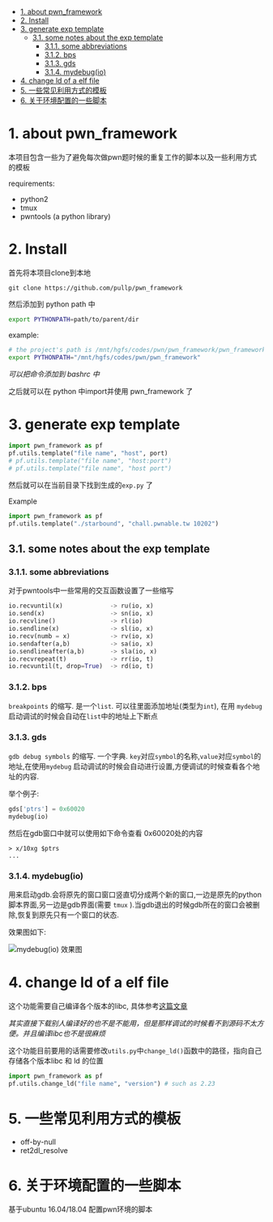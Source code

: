 <!-- TOC -->

- [1. about pwn_framework](#1-about-pwn_framework)
- [2. Install](#2-install)
- [3. generate exp template](#3-generate-exp-template)
  - [3.1. some notes about the exp template](#31-some-notes-about-the-exp-template)
    - [3.1.1. some abbreviations](#311-some-abbreviations)
    - [3.1.2. bps](#312-bps)
    - [3.1.3. gds](#313-gds)
    - [3.1.4. mydebug(io)](#314-mydebugio)
- [4. change ld of a elf file](#4-change-ld-of-a-elf-file)
- [5. 一些常见利用方式的模板](#5-一些常见利用方式的模板)
- [6. 关于环境配置的一些脚本](#6-关于环境配置的一些脚本)

<!-- /TOC -->


# 1. about pwn_framework
本项目包含一些为了避免每次做pwn题时候的重复工作的脚本以及一些利用方式的模板

requirements:
- python2
- tmux
- pwntools (a python library)


# 2. Install

首先将本项目clone到本地

```
git clone https://github.com/pullp/pwn_framework
```

然后添加到 python path 中

```bash
export PYTHONPATH=path/to/parent/dir
```

example:

```bash
# the project's path is /mnt/hgfs/codes/pwn/pwn_framework/pwn_framework
export PYTHONPATH="/mnt/hgfs/codes/pwn/pwn_framework"
```

*可以把命令添加到 bashrc 中*

之后就可以在 python 中import并使用 pwn_framework 了

# 3. generate exp template

```python
import pwn_framework as pf
pf.utils.template("file name", "host", port)
# pf.utils.template("file name", "host:port")
# pf.utils.template("file name", "host port")
```

然后就可以在当前目录下找到生成的`exp.py` 了

Example

```python
import pwn_framework as pf
pf.utils.template("./starbound", "chall.pwnable.tw 10202")
```

## 3.1. some notes about the exp template

### 3.1.1. some abbreviations

对于pwntools中一些常用的交互函数设置了一些缩写

```python
io.recvuntil(x)             -> ru(io, x)
io.send(x)                  -> sn(io, x)
io.recvline()               -> rl(io)
io.sendline(x)              -> sl(io, x)
io.recv(numb = x)           -> rv(io, x)
io.sendafter(a,b)           -> sa(io, x)
io.sendlineafter(a,b)       -> sla(io, x)
io.recvrepeat(t)            -> rr(io, t)
io.recvuntil(t, drop=True)  -> rd(io, t)
```

### 3.1.2. bps 
`breakpoints` 的缩写. 是一个`list`. 可以往里面添加地址(类型为`int`), 在用 `mydebug` 启动调试的时候会自动在`list`中的地址上下断点

### 3.1.3. gds
`gdb debug symbols` 的缩写. 一个字典. `key`对应`symbol`的名称,`value`对应`symbol`的地址,在使用`mydebug` 启动调试的时候会自动进行设置,方便调试的时候查看各个地址的内容.

举个例子:

```python
gds['ptrs'] = 0x60020
mydebug(io)
```

然后在gdb窗口中就可以使用如下命令查看 0x60020处的内容

```
> x/10xg $ptrs
...
```

### 3.1.4. mydebug(io)
用来启动gdb.会将原先的窗口窗口竖直切分成两个新的窗口,一边是原先的python脚本界面,另一边是gdb界面(需要 `tmux` ).当gdb退出的时候gdb所在的窗口会被删除,恢复到原先只有一个窗口的状态.

效果图如下:

![mydebug(io) 效果图](.imgs/mydebug.png)

# 4. change ld of a elf file

这个功能需要自己编译各个版本的libc, 具体参考[这篇文章](https://www.jianshu.com/p/ee1ad4044ef7)

*其实直接下载别人编译好的也不是不能用，但是那样调试的时候看不到源码不太方便。并且编译libc也不是很麻烦*

这个功能目前要用的话需要修改`utils.py`中`change_ld()`函数中的路径，指向自己存储各个版本libc 和 ld 的位置

```python
import pwn_framework as pf
pf.utils.change_ld("file name", "version") # such as 2.23
```

# 5. 一些常见利用方式的模板

- off-by-null
- ret2dl_resolve


# 6. 关于环境配置的一些脚本

基于ubuntu 16.04/18.04 配置pwn环境的脚本